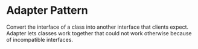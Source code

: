 # Adapter Pattern

Convert the interface of a class into another interface that clients expect. Adapter lets classes work together that could not work otherwise because of incompatible interfaces.
